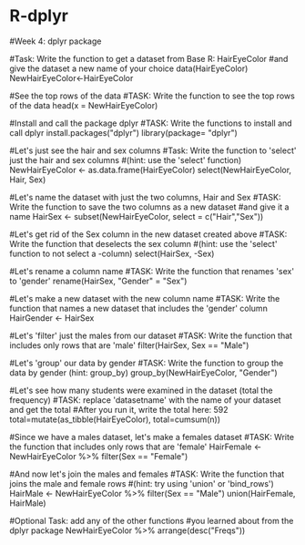# R-dplyr

#Week 4: dplyr package

#Task: Write the function to get a dataset from Base R: HairEyeColor
#and give the dataset a new name of your choice
data(HairEyeColor)
NewHairEyeColor<-HairEyeColor

#See the top rows of the data
#TASK: Write the function to see the top rows of the data
head(x = NewHairEyeColor)

#Install and call the package dplyr
#TASK: Write the functions to install and call dplyr
install.packages("dplyr")
library(package= "dplyr")


#Let's just see the hair and sex columns
#Task: Write the function to 'select' just the hair and sex columns 
#(hint: use the 'select' function)
NewHairEyeColor <- as.data.frame(HairEyeColor)
select(NewHairEyeColor, Hair, Sex)

#Let's name the dataset with just the two columns, Hair and Sex
#TASK: Write the function to save the two columns as a new dataset
#and give it a name
HairSex <- subset(NewHairEyeColor, select = c("Hair","Sex"))


#Let's get rid of the Sex column in the new dataset created above
#TASK: Write the function that deselects the sex column
#(hint: use the 'select' function to not select a -column)
select(HairSex, -Sex)

#Let's rename a column name
#TASK: Write the function that renames 'sex' to 'gender'
rename(HairSex, "Gender" = "Sex")


#Let's make a new dataset with the new column name
#TASK: Write the function that names a new dataset that includes the 'gender' column
HairGender <- HairSex

#Let's 'filter' just the males from our dataset
#TASK: Write the function that includes only rows that are 'male'
filter(HairSex, Sex == "Male")


#Let's 'group' our data by gender
#TASK: Write the function to group the data by gender (hint: group_by)
group_by(NewHairEyeColor, "Gender")

#Let's see how many students were examined in the dataset (total the frequency)
#TASK: replace 'datasetname' with the name of your dataset and get the total
#After you run it, write the total here: 592
total=mutate(as_tibble(HairEyeColor), total=cumsum(n))


#Since we have a males dataset, let's make a females dataset
#TASK: Write the function that includes only rows that are 'female'
HairFemale <- NewHairEyeColor %>% filter(Sex == "Female")

#And now let's join the males and females
#TASK: Write the function that joins the male and female rows 
#(hint: try using 'union' or 'bind_rows')
HairMale <- NewHairEyeColor %>% filter(Sex == "Male")
union(HairFemale, HairMale)

#Optional Task: add any of the other functions 
#you learned about from the dplyr package
NewHairEyeColor %>% arrange(desc("Freqs"))
